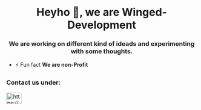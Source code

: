 <h1 align="center">Heyho 👋, we are Winged-Development</h1>
<h3 align="center">We are working on different kind of ideads and experimenting with some thoughts.</h3>

- ⚡ Fun fact **We are non-Profit**

<h3 align="left">Contact us under:</h3>
<p align="left">
<a href="https://discord.gg/https://discordapp.com/users/474804209381015553" target="blank"><img align="center" src="https://raw.githubusercontent.com/rahuldkjain/github-profile-readme-generator/master/src/images/icons/Social/discord.svg" alt="https://discordapp.com/users/474804209381015553" height="30" width="40" /></a>
</p>
